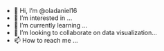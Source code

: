 - 👋 Hi, I’m @oladaniel16
- 👀 I’m interested in ...
- 🌱 I’m currently learning ...
- 💞️ I’m looking to collaborate on data visualization...
- 📫 How to reach me ...

<!---
oladaniel16/oladaniel16 is a ✨ special ✨ repository because its `README.md` (this file) appears on your GitHub profile.
You can click the Preview link to take a look at your changes.
--->
